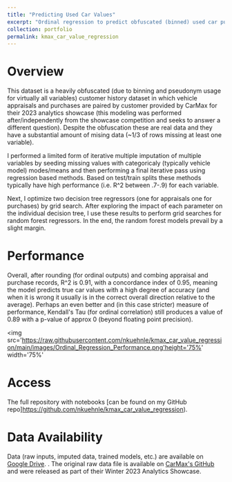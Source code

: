 ```yaml
---
title: "Predicting Used Car Values"
excerpt: "Ordinal regression to predict obfuscated (binned) used car purchase/appraisal prices using tree-based regression methods<br>The full repository with notebooks [can be found on my GitHub repo](https://github.com/nkuehnle/kmax_car_value_regression).<br><img src='https://raw.githubusercontent.com/nkuehnle/kmax_car_value_regression/main/images/Ordinal_Regression_Performance.png'height='75%' width='75%'>"
collection: portfolio
permalink: kmax_car_value_regression
---
```


# Overview
This dataset is a heavily obfuscated (due to binning and pseudonym usage for virtually all variables) customer history dataset in which vehicle appraisals and purchases are paired by customer provided by CarMax for their 2023 analytics showcase (this modeling was performed after/independently from the showcase competition and seeks to answer a different question). Despite the obfuscation these are real data and they have a substantial amount of mising data (~1/3 of rows missing at least one variable).

I performed a limited form of iterative multiple imputation of multiple variables by seeding missing values with categoricaly (typically vehicle model) modes/means and then performing a final iterative pass using regression based methods. Based on test/train splits these methods typically have high performance (i.e. R^2 between .7-.9) for each variable.

Next, I optimize two decision tree regressors (one for appraisals one for purchases) by grid search. After exploring the impact of each parameter on the individual decision tree, I use these results to perform grid searches for random forest regressors. In the end, the random forest models prevail by a slight margin.

# Performance
Overall, after rounding (for ordinal outputs) and combing appraisal and purchase records, R^2 is 0.91, with a concordance index of 0.95, meaning the model predicts true car values with a high degree of accuracy (and when it is wrong it usually is in the correct overall direction relative to the average). Perhaps an even better and (in this case stricter) measure of performance, Kendall's Tau (for ordinal correlation) still produces a value of 0.89 with a p-value of approx 0 (beyond floating point precision).

<img src='https://raw.githubusercontent.com/nkuehnle/kmax_car_value_regression/main/images/Ordinal_Regression_Performance.png'height='75%' width='75%'

# Access
The full repository with notebooks [can be found on my GitHub repo]https://github.com/nkuehnle/kmax_car_value_regression).

# Data Availability
Data (raw inputs, imputed data, trained models, etc.) are available on [Google Drive](https://drive.google.com/drive/folders/1EBLUFxuF1HC5frKNgiknoyHh7ZXCunS5?usp=sharing).
. The original raw data file is available on [CarMax's GitHub](https://github.com/kmx-analytics-showcase/Winter-2023) and were released as part of their Winter 2023 Analytics Showcase.
